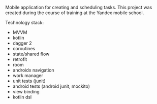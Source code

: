 Mobile application for creating and scheduling tasks. This project was created during the course of training at the Yandex mobile school.

Technology stack:
- MVVM
- kotlin
- dagger 2
- coroutines
- state/shared flow
- retrofit
- room
- androidx navigation
- work manager
- unit tests (junit)
- android tests (android junit, mockito)
- view binding
- kotlin dsl
